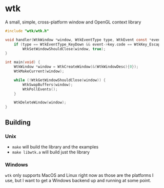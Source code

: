 # wtk

A small, simple, cross-platform window and OpenGL context library

```c
#include "wtk/wtk.h"

void handler(WtkWindow *window, WtkEventType type, WtkEvent const *event) {
    if (type == WtkEventType_KeyDown && event->key.code == WtkKey_Escape)
        WtkSetWindowShouldClose(window, true);
}

int main(void) {
    WtkWindow *window = WtkCreateWindow(&(WtkWindowDesc){0});
    WtkMakeCurrent(window);

    while (!WtkGetWindowShouldClose(window)) {
        WtkSwapBuffers(window);
        WtkPollEvents();
    }

    WtkDeleteWindow(window);
}
```

## Building
### Unix
- `make` will build the library and the examples
- `make libwtk.a` will build just the library

### Windows
`wtk` only supports MacOS and Linux right now as those are the platforms I use, but I want to get a Windows backend up and running at some point.